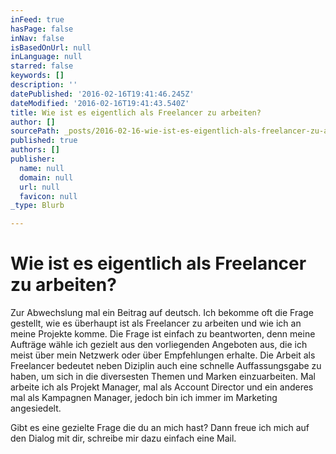 ```yaml
---
inFeed: true
hasPage: false
inNav: false
isBasedOnUrl: null
inLanguage: null
starred: false
keywords: []
description: ''
datePublished: '2016-02-16T19:41:46.245Z'
dateModified: '2016-02-16T19:41:43.540Z'
title: Wie ist es eigentlich als Freelancer zu arbeiten?
author: []
sourcePath: _posts/2016-02-16-wie-ist-es-eigentlich-als-freelancer-zu-arbeiten.md
published: true
authors: []
publisher:
  name: null
  domain: null
  url: null
  favicon: null
_type: Blurb

---
```

# Wie ist es eigentlich als Freelancer zu arbeiten?

Zur Abwechslung mal ein Beitrag auf deutsch. Ich bekomme oft die Frage gestellt, wie es überhaupt ist als Freelancer zu arbeiten und wie ich an meine Projekte komme. Die Frage ist einfach zu beantworten, denn meine Aufträge wähle ich gezielt aus den vorliegenden Angeboten aus, die ich meist über mein Netzwerk oder über Empfehlungen erhalte. Die Arbeit als Freelancer bedeutet neben Diziplin auch eine schnelle Auffassungsgabe zu haben, um sich in die diversesten Themen und Marken einzuarbeiten. Mal arbeite ich als Projekt Manager, mal als Account Director und ein anderes mal als Kampagnen Manager, jedoch bin ich immer im Marketing angesiedelt. 

Gibt es eine gezielte Frage die du an mich hast? Dann freue ich mich auf den Dialog mit dir, schreibe mir dazu einfach eine Mail.
